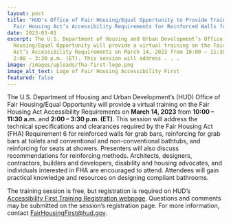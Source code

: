 ```yaml
---
layout: post
title: "HUD's Office of Fair Housing/Equal Opportunity to Provide Training on
  Fair Housing Act’s Accessibility Requirements for Reinforced Walls for Grab Bars "
date: 2023-03-01
excerpt: The U.S. Department of Housing and Urban Development’s Office of Fair
  Housing/Equal Opportunity will provide a virtual training on the Fair Housing
  Act’s Accessibility Requirements on March 14, 2023 from 10:00 – 11:30 a.m. and
  2:00 – 3:30 p.m. (ET). This session will address . . .
image: /images/uploads/fha-first-logo.png
image_alt_text: Logo of Fair Housing Accessibility First
featured: false
---
```

The U.S. Department of Housing and Urban Development’s (HUD) Office of Fair Housing/Equal Opportunity will provide a virtual training on the Fair Housing Act Accessibility Requirements on **March 14, 2023** from **10:00 – 11:30 a.m.** and **2:00 – 3:30 p.m. (ET)**. This session will address the technical specifications and clearances required by the Fair Housing Act (FHA) Requirement 6 for reinforced walls for grab bars, reinforcing for grab bars at toilets and conventional and non-conventional bathtubs, and reinforcing for seats at showers. Presenters will also discuss recommendations for reinforcing methods. Architects, designers, contractors, builders and developers, disability and housing advocates, and individuals interested in FHA are encouraged to attend. Attendees will gain practical knowledge and resources on designing compliant bathrooms. 

The training session is free, but registration is required on HUD’s [Accessibility First Training Registration webpage](https://register.gotowebinar.com/rt/409340910561564247). Questions and comments may be submitted on the session’s registration page. For more information, contact [FairHousingFirst@hud.gov](mailto:FairHousingFirst@hud.gov).
